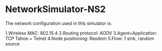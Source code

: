 # NetworkSimulator-NS2
The network configuration used in this simulator is:

   1.Wireless MAC: 802.15.4
   2.Routing protocol: AODV
   3.Agent+Application: TCP Tahoe + Telnet
   4.Node positioning: Random
   5.Flow: 1 sink, random source
